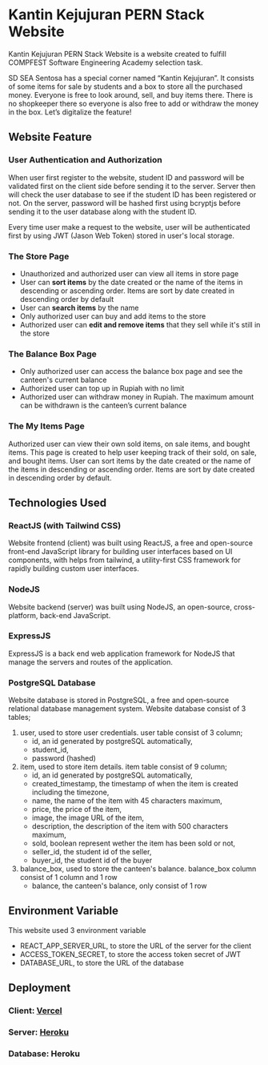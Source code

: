 # Kantin Kejujuran PERN Stack Website

Kantin Kejujuran PERN Stack Website is a website created to fulfill COMPFEST Software Engineering Academy selection task.

SD SEA Sentosa has a special corner named “Kantin Kejujuran”. It consists of some items for sale by students and a box to store all the purchased money. Everyone is free to look around, sell, and buy items there. There is no shopkeeper there so everyone is also free to add or withdraw the money in the box. Let’s digitalize the feature!

## Website Feature
### User Authentication and Authorization

When user first register to the website, student ID and password will be validated first on the client side before sending it to the server. Server then will check the user database to see if the student ID has been registered or not. On the server, password will be hashed first using bcryptjs before sending it to the user database along with the student ID.

Every time user make a request to the website, user will be authenticated first by using JWT (Jason Web Token) stored in user's local storage.

### The Store Page

* Unauthorized and authorized user can view all items in store page
* User can **sort items** by the date created or the name of the items in descending or ascending order. Items are sort by date created in descending order by default
* User can **search items** by the name 
* Only authorized user can buy and add items to the store
* Authorized user can **edit and remove items** that they sell while it's still in the store

### The Balance Box Page
* Only authorized user can access the balance box page and see the canteen's current balance
* Authorized user can top up in Rupiah with no limit 
* Authorized user can withdraw money in Rupiah. The maximum amount can be withdrawn is the canteen’s current balance

### The My Items Page
Authorized user can view their own sold items, on sale items, and bought items. This page is created to help user keeping track of their sold, on sale, and bought items. User can sort items by the date created or the name of the items in descending or ascending order. Items are sort by date created in descending order by default.

## Technologies Used
### ReactJS (with Tailwind CSS)

Website frontend (client) was built using ReactJS, a free and open-source front-end JavaScript library for building user interfaces based on UI components, with helps from tailwind, a utility-first CSS framework for rapidly building custom user interfaces.

### NodeJS

Website backend (server) was built using NodeJS, an open-source, cross-platform, back-end JavaScript.

### ExpressJS

ExpressJS is a back end web application framework for NodeJS that manage the servers and routes of the application.

### PostgreSQL Database

Website database is stored in PostgreSQL, a free and open-source relational database management system. Website database consist of 3 tables;
1. user, used to store user credentials. user table consist of 3 column;
   * id, an id generated by postgreSQL automatically,
   * student_id, 
   * password (hashed)
2. item, used to store item details. item table consist of 9 column; 
   * id, an id generated by postgreSQL automatically,
   * created_timestamp, the timestamp of when the item is created including the timezone,
   * name, the name of the item with 45 characters maximum,
   * price, the price of the item,
   * image, the image URL of the item,
   * description, the description of the item with 500 characters maximum,
   * sold, boolean represent wether the item has been sold or not,
   * seller_id, the student id of the seller, 
   * buyer_id, the student id of the buyer
3. balance_box, used to store the canteen's balance. balance_box column consist of 1 column and 1 row
   * balance, the canteen's balance, only consist of 1 row

## Environment Variable

This website used 3 environment variable
* REACT_APP_SERVER_URL, to store the URL of the server for the client
* ACCESS_TOKEN_SECRET, to store the access token secret of JWT 
* DATABASE_URL, to store the URL of the database

## Deployment

### Client: [Vercel](https://mdap-kantin-kejujuran-web.vercel.app/)

### Server: [Heroku](https://mdap-kantin-kejujuran-server.herokuapp.com/)

### Database: Heroku
